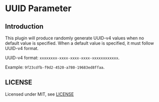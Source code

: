 # UUID Parameter

## Introduction

This plugin will produce randomly generate UUID-v4 values when no default value is specified. When a default value is specified, it must follow UUID-v4 format.

UUID-v4 format:  `xxxxxxxx-xxxx-xxxx-xxxx-xxxxxxxxxxxx`.

Example: `9f23cdfb-f9d2-4520-a780-19683ed8ffaa`.

## LICENSE

Licensed under MIT, see [LICENSE](LICENSE.md)

